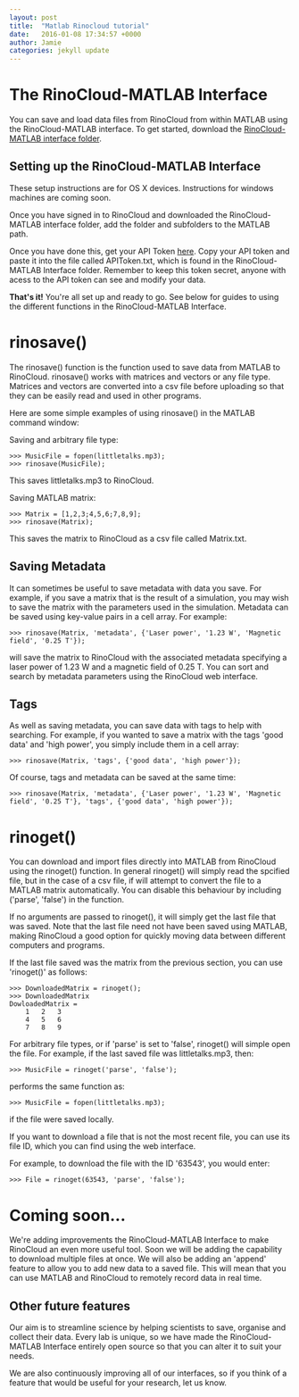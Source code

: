 ```yaml
---
layout: post
title:  "Matlab Rinocloud tutorial"
date:   2016-01-08 17:34:57 +0000
author: Jamie
categories: jekyll update
---
```



# The RinoCloud-MATLAB Interface
You can save and load data files from RinoCloud from within MATLAB using the RinoCloud-MATLAB interface. To get started, download the [RinoCloud-MATLAB interface folder](https://rinocloud.com/dl/matlab/).

## Setting up the RinoCloud-MATLAB Interface
These setup instructions are for OS X devices. Instructions for windows machines are coming soon.

Once you have signed in to RinoCloud and downloaded the RinoCloud-MATLAB interface folder, add the folder and subfolders to the MATLAB path.

Once you have done this, get your API Token [here](https://rinocloud.com/api/1/users/token/). Copy your API token and paste it into the file called APIToken.txt, which is found in the RinoCloud-MATLAB Interface folder. Remember to keep this token secret, anyone with acess to the API token can see and modify your data.

**That's it!** You're all set up and ready to go. See below for guides to using the different functions in the RinoCloud-MATLAB Interface.

# rinosave()
The rinosave() function is the function used to save data from MATLAB to RinoCloud. rinosave() works with matrices and vectors or any file type. Matrices and vectors are converted into a csv file before uploading so that they can be easily read and used in other programs. 

Here are some simple examples of using rinosave() in the MATLAB command window:

Saving and arbitrary file type:

```
>>> MusicFile = fopen(littletalks.mp3);
>>> rinosave(MusicFile);
``` 

This saves littletalks.mp3 to RinoCloud.

Saving MATLAB matrix:

```
>>> Matrix = [1,2,3;4,5,6;7,8,9];
>>> rinosave(Matrix);
```

This saves the matrix to RinoCloud as a csv file called Matrix.txt.

## Saving Metadata
It can sometimes be useful to save metadata with data you save. For example, if you save a matrix that is the result of a simulation, you may wish to save the matrix with the parameters used in the simulation. Metadata can be saved using key-value pairs in a cell array. For example:

```
>>> rinosave(Matrix, 'metadata', {'Laser power', '1.23 W', 'Magnetic field', '0.25 T'});
```

will save the matrix to RinoCloud with the associated metadata specifying a laser power of 1.23 W and a magnetic field of 0.25 T. You can sort and search by metadata parameters using the RinoCloud web interface. 

## Tags
As well as saving metadata, you can save data with tags to help with searching. For example, if you wanted to save a matrix with the tags 'good data' and 'high power', you simply include them in a cell array:

```
>>> rinosave(Matrix, 'tags', {'good data', 'high power'});
```

Of course, tags and metadata can be saved at the same time:

```
>>> rinosave(Matrix, 'metadata', {'Laser power', '1.23 W', 'Magnetic field', '0.25 T'}, 'tags', {'good data', 'high power'});
```

# rinoget()
You can download and import files directly into MATLAB from RinoCloud using the rinoget() function. In general rinoget() will simply read the spcified file, but in the case of a csv file, if will attempt to convert the file to a MATLAB matrix automatically. You can disable this behaviour by including ('parse', 'false') in the function.  

If no arguments are passed to rinoget(), it will simply get the last file that was saved. Note that the last file need not have been saved using MATLAB, making RinoCloud a good option for quickly moving data between different computers and programs.

If the last file saved was the matrix from the previous section, you can use 'rinoget()' as follows:

```
>>> DownloadedMatrix = rinoget();
>>> DownloadedMatrix
DowloadedMatrix = 
    1   2   3
    4   5   6
    7   8   9
```

For arbitrary file types, or if 'parse' is set to 'false', rinoget() will simple open the file. For example, if the last saved file was littletalks.mp3, then:

```
>>> MusicFile = rinoget('parse', 'false');
```

performs the same function as:

```
>>> MusicFile = fopen(littletalks.mp3);
```

if the file were saved locally.

If you want to download a file that is not the most recent file, you can use its file ID, which you can find using the web interface.

For example, to download the file with the ID '63543', you would enter:

```
>>> File = rinoget(63543, 'parse', 'false');
```

# Coming soon...
We're adding improvements the RinoCloud-MATLAB Interface to make RinoCloud an even more useful tool. 
Soon we will be adding the capability to download multiple files at once. We will also be adding an 'append' feature to allow you to add new data to a saved file. This will mean that you can use MATLAB and RinoCloud to remotely record data in real time.

## Other future features
Our aim is to streamline science by helping scientists to save, organise and collect their data. Every lab is unique, so we have made the RinoCloud-MATLAB Interface entirely open source so that you can alter it to suit your needs. 

We are also continuously improving all of our interfaces, so if you think of a feature that would be useful for your research, let us know.




















